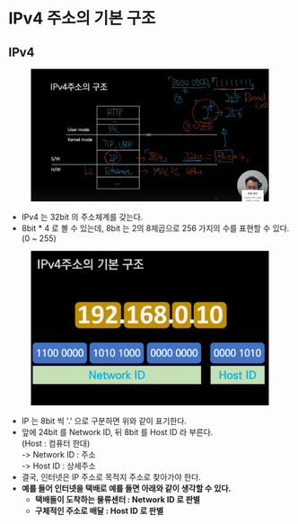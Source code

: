 # IPv4 주소의 기본 구조

## IPv4

<figure><img src="../../../../.gitbook/assets/image (27).png" alt=""><figcaption></figcaption></figure>

* IPv4 는 32bit 의 주소체계를 갖는다.
* 8bit \* 4 로 볼 수 있는데, 8bit 는 2의 8제곱으로 256 가지의 수를 표현할 수 있다. (0 \~ 255)

<figure><img src="../../../../.gitbook/assets/image (1) (1) (1) (1) (1) (1) (1) (1) (1) (1) (1) (1) (1) (1) (1) (1) (1) (1) (1) (1) (1) (1).png" alt=""><figcaption></figcaption></figure>

* IP 는 8bit 씩 '.' 으로 구분하면 위와 같이 표기한다.
* 앞에 24bit 를 Network ID, 뒤 8bit 를 Host ID 라 부른다.\
  (Host : 컴퓨터 한대)\
  -> Network ID : 주소\
  -> Host ID : 상세주소
* 결국, 인터넷은 IP 주소로 목적지 주소로 찾아가야 한다.
* **예를 들어 인터넷을 택배로 예를 들면 아래와 같이 생각할 수 있다.**
  * **택배들이 도착하는 물류센터 : Network ID 로 판별**
  * **구체적인 주소로 배달 : Host ID 로 판별**
